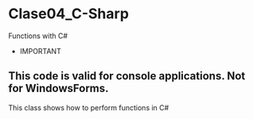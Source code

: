 # Clase04_C-Sharp
Functions with C#

- IMPORTANT

This code is valid for console applications. Not for WindowsForms.
---
This class shows how to perform functions in C#
